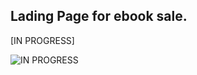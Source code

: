 ## Lading Page for ebook sale.

[IN PROGRESS]

![IN PROGRESS](https://raw.githubusercontent.com/aheze/ProgressGif/main/Assets/GitHub/Examples/4EFA4E62-E533-4244-A469-27B771878CCF.gif)

